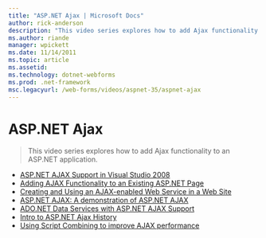 ```yaml
---
title: "ASP.NET Ajax | Microsoft Docs"
author: rick-anderson
description: "This video series explores how to add Ajax functionality to an ASP.NET application."
ms.author: riande
manager: wpickett
ms.date: 11/14/2011
ms.topic: article
ms.assetid: 
ms.technology: dotnet-webforms
ms.prod: .net-framework
msc.legacyurl: /web-forms/videos/aspnet-35/aspnet-ajax
---
```

ASP.NET Ajax
====================
> This video series explores how to add Ajax functionality to an ASP.NET application.


- [ASP.NET AJAX Support in Visual Studio 2008](aspnet-ajax-support-in-visual-studio-2008.md)
- [Adding AJAX Functionality to an Existing ASP.NET Page](adding-ajax-functionality-to-an-existing-aspnet-page.md)
- [Creating and Using an AJAX-enabled Web Service in a Web Site](creating-and-using-an-ajax-enabled-web-service-in-a-web-site.md)
- [ASP.NET AJAX: A demonstration of ASP.NET AJAX](aspnet-ajax-a-demonstration-of-aspnet-ajax.md)
- [ADO.NET Data Services with ASP.NET AJAX Support](adonet-data-services-with-aspnet-ajax-support.md)
- [Intro to ASP.NET Ajax History](introduction-to-aspnet-ajax-history.md)
- [Using Script Combining to improve AJAX performance](using-script-combining-to-improve-ajax-performance.md)